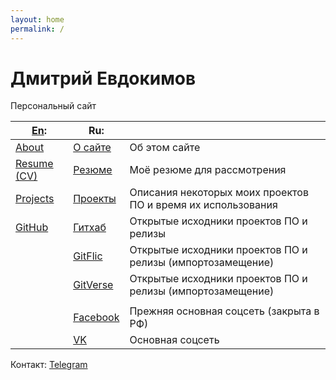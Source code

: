 ```yaml
---
layout: home
permalink: /
---
```

# Дмитрий Евдокимов

Персональный сайт

| [En]:         | Ru:        |   |
|---------------|------------|---|
| [About]       | [О сайте]  | Об этом сайте |
| [Resume (CV)] | [Резюме]   | Моё резюме для рассмотрения |
| [Projects]    | [Проекты]  | Описания некоторых моих проектов ПО и время их использования |
| [GitHub]      | [Гитхаб]   | Открытые исходники проектов ПО и релизы |
|               | [GitFlic]  | Открытые исходники проектов ПО и релизы (импортозамещение) |
|               | [GitVerse] | Открытые исходники проектов ПО и релизы (импортозамещение) |
|               |            |   |
|               | [Facebook] | Прежняя основная соцсеть (закрыта в РФ) |
|               | [VK]       | Основная соцсеть |

Контакт: [Telegram]


[En]: /en "English language (по-английски)"

[About]: /en/about "About this website"
[Resume (CV)]: /en/resume "My resume (CV) for a job offer"
[Projects]: /en/projects "Descriptions of some software projects and the time of their service"
[GitHub]: /en/github "My opensource projects and releases"
[GitFlic]: https://gitflic.ru/user/diev

[О сайте]: /about "Об этом сайте"
[Резюме]: /resume "Моё резюме для рассмотрения"
[Проекты]: /projects "Описания некоторых моих проектов ПО и время их использования"
[Гитхаб]: /github "Открытые исходники проектов ПО и релизы"
[GitFlic]: https://gitflic.ru/user/diev "Открытые исходники проектов ПО и релизы (импортозамещение)"
[GitVerse]: https://gitverse.ru/diev "Открытые исходники проектов ПО и релизы (импортозамещение)"

[Facebook]: https://www.facebook.com/dmitrii.evdokimov "Прежняя основная соцсеть (закрыта в РФ)"
[VK]: https://vk.com/dievdo "Основная соцсеть"
[Telegram]: https://t.me/dievdo "Телега"
